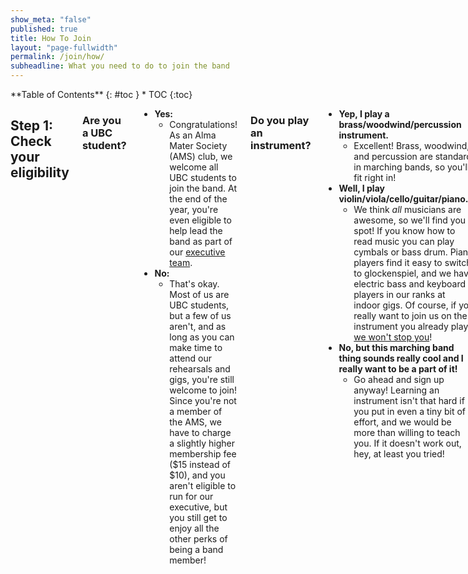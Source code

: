 ```yaml
---
show_meta: "false"
published: true
title: How To Join
layout: "page-fullwidth"
permalink: /join/how/
subheadline: What you need to do to join the band
---
```


<div class="row">
<div class="medium-4 medium-push-8 columns" markdown="1">
<div class="panel radius" markdown="1">
**Table of Contents**
{: #toc }
*  TOC
{:toc}
</div>
</div><!-- /.medium-4.columns -->

<div class="medium-8 medium-pull-4 columns" markdown="1">

## Step 1: Check your eligibility

### Are you a UBC student?
- __Yes:__ 
  - Congratulations! As an Alma Mater Society (AMS) club, we welcome all UBC students to join the band. At the end of the year, you're even eligible to help lead the band as part of our [executive team](/executive/).
- __No:__ 
  - That's okay. Most of us are UBC students, but a few of us aren't, and as long as you can make time to attend our rehearsals and gigs, you're still welcome to join! Since you're not a member of the AMS, we have to charge a slightly higher membership fee ($15 instead of $10), and you aren't eligible to run for our executive, but you still get to enjoy all the other perks of being a band member!

### Do you play an instrument?
- __Yep, I play a brass/woodwind/percussion instrument.__
  - Excellent! Brass, woodwind, and percussion are standard in marching bands, so you'll fit right in!
- __Well, I play violin/viola/cello/guitar/piano...__
  - We think _all_ musicians are awesome, so we'll find you a spot! If you know how to read music you can play cymbals or bass drum. Piano players find it easy to switch to glockenspiel, and we have electric bass and keyboard players in our ranks at indoor gigs. Of course, if you really want to join us on the instrument you already play, <a href="http://mob.rice.edu/sections/strings/" target="_blank">we won't stop you</a>!
- __No, but this marching band thing sounds really cool and I really want to be a part of it!__
  - Go ahead and sign up anyway! Learning an instrument isn't that hard if you put in even a tiny bit of effort, and we would be more than willing to teach you. If it doesn't work out, hey, at least you tried!

Basically, we  welcome __everyone__ who loves music and fun, regardless of experience, so don't be afraid to join!

## Step 2: Register for Fall Retreat
The TMB spends four days before classes start at Retreat, where we learn our marching style, music, and get to know everyone. For Fall 2016, Retreat is from August 30 - September 2nd, and all our new members are especially encouraged to attend. If you're not from Vancouver, we can even help you find accommodations! __<a href="http://thunderbirdband.ca/join/" target="_blank">Click here to register for retreat</a>__.

## Step 3: Save the date and check your email!
Talk to your boss/parents/friends _now_ and clear your schedule of any other commitments from __Tuesday, August 30th through Friday, September 2nd__, since you won't want to miss __any__ of Retreat! Near the end of June, we will contact you by email to confirm your attendance at Retreat, help you find a place to stay if you need one, and provide you with more details about what to expect. Haven't heard from us by then? Give us a shout at <info@thunderbirdband.ca> and we'll make sure you're registered.

## Optional steps

### Join our Facebook group
On our __<a href="http://facebook.com/groups/TMBRecruits" target="_blank">Prospective Members' Group</a>__, you can meet some of our returning members, ask questions about the band or UBC in general, and get a taste of what to expect once you join!

### Follow us on social media and spread the word!
- Facebook: __<a href="http://facebook.com/ThunderbirdMB" target="_blank">ThunderbirdMB</a>__
- Twitter: __<a href="http://twitter.com/ThunderbirdMB" target="_blank">@ThunderbirdMB</a>__ - our hashtag is #HailUBC
- Instagram: __<a href="http://instagram.com/ubctmb" target="_blank">@ubctmb</a>__
- Flickr: __<a href="http://flickr.com/ThunderbirdMB" target="_blank">ThunderbirdMB</a>__
- SoundCloud: __<a href="http://soundcloud.com/ThunderbirdMB" target'"_blank">ThunderbirdMB</a>__

### Learn our school songs
If you're _really_ excited to join, you can get a head start by practicing UBC's fight songs and our Alma Mater. This is __completely optional__, and we'll teach you these songs at Retreat too, but the more familiar you are with these songs, the more time you'll spend at retreat playing our fun rock charts!

- __<a href="https://drive.google.com/open?id=0B2_M28J6dJ5bfi1vSHkyMFlvSG1lSzdib3lLNGZ4MGpqa3dqT3ZHMVdyOEMtZUJ4Y3VSeW8&authuser=0" target="_blank">Hail UBC</a>__
- __<a href="https://drive.google.com/open?id=0B2_M28J6dJ5bfkFtem5wY3g5SVItamxVejc0S3FhUEp3aXd2ZzU5ejFqWDktZWZZZllhRkU&authuser=0" target="_blank">Alma Mater Hymn</a>__
- __<a href="https://drive.google.com/open?id=0B2_M28J6dJ5bfjFWWXhaNlFSM0JxVktYNEJzN0FUaDkzRVZSX0pmcTlaUHBsU2xIMUwxeGM&authuser=0" target="_blank">Hail to the Gold and Blue</a>__
- __<a href="https://drive.google.com/open?id=0B2_M28J6dJ5bfmE1a194bUc0RjBaSkl2MERra19qMXJkWE1mNEU4RUk2TmVyWXM3b3MzRnc&authuser=0" target="_blank">Here's to Dear Old U.B.C.</a>__

## Any questions?
Read our __[Frequently Asked Questions](/join/faqs/)__ page, join our __<a href="http://facebook.com/groups/TMBRecruits" target="_blank">Prospective Members' Group</a>__, or email us at __<info@thunderbirdband.ca>__.

</div><!-- /.medium-8.columns -->
</div><!-- /.row -->
